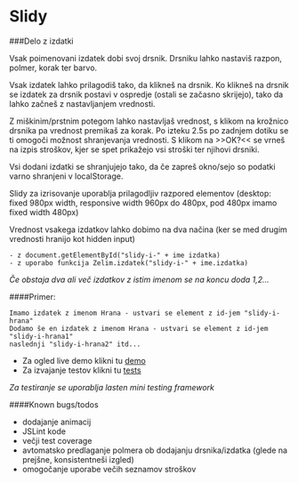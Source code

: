 Slidy
==

###Delo z izdatki

Vsak poimenovani izdatek dobi svoj drsnik.
Drsniku lahko nastaviš razpon, polmer, korak ter barvo.

Vsak izdatek lahko prilagodiš tako, da klikneš na drsnik. Ko klikneš na drsnik se izdatek za drsnik postavi v ospredje (ostali se začasno skrijejo), tako da lahko začneš z nastavljanjem vrednosti.

Z miškinim/prstnim potegom lahko nastavljaš vrednost, s klikom na krožnico drsnika pa vrednost premikaš za korak.
Po izteku 2.5s po zadnjem dotiku se ti omogoči možnost shranjevanja vrednosti. S klikom na >>OK?<< se vrneš na izpis stroškov, kjer se spet prikažejo vsi stroški ter njihovi drsniki.

Vsi dodani izdatki se shranjujejo tako, da če zapreš okno/sejo so podatki varno shranjeni v localStorage.

Slidy za izrisovanje uporablja prilagodljiv razpored elementov (desktop: fixed 980px width, responsive width 960px do 480px, pod 480px imamo fixed width 480px)

Vrednost vsakega izdatkov lahko dobimo na dva načina (ker se med drugim vrednosti hranijo kot hidden input)
```
- z document.getElementById("slidy-i-" + ime izdatka)
- z uporabo funkcija Zelim.izdatek("slidy-i-" + ime.izdatka)
```

*Če obstaja dva ali več izdatkov z istim imenom se na koncu doda 1,2...*

####Primer:
```
Imamo izdatek z imenom Hrana - ustvari se element z id-jem "slidy-i-hrana"
Dodamo še en izdatek z imenom Hrana - ustvari se element z id-jem "slidy-i-hrana1"
naslednji "slidy-i-hrana2" itd...
```


- Za ogled live demo klikni tu [demo]
- Za izvajanje testov klikni tu [tests]

[demo]:http://problematik.github.io/slidy/src
[tests]:http://problematik.github.io/slidy/test

*Za testiranje se uporablja lasten mini testing framework*

####Known bugs/todos
- dodajanje animacij
- JSLint kode
- večji test coverage
- avtomatsko predlaganje polmera ob dodajanju drsnika/izdatka (glede na prejšne, konsistentneši izgled)
- omogočanje uporabe večih seznamov stroškov

